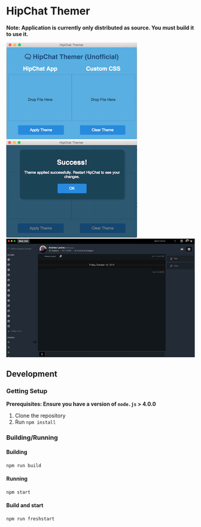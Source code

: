 # HipChat Themer

**Note: Application is currently only distributed as source. You must build it to use it.**

![screenshot](images/screen-shot.png) ![success screenshot](images/screen-shot-2.png)
![hipchat screenshot](images/screen-shot-hipchat.jpeg)

## Development

### Getting Setup

**Prerequisites: Ensure you have a version of `node.js` > 4.0.0**

1. Clone the repository
2. Run `npm install`

### Building/Running

#### Building
```
npm run build
```

#### Running
```
npm start
```

#### Build and start
```
npm run freshstart
```

